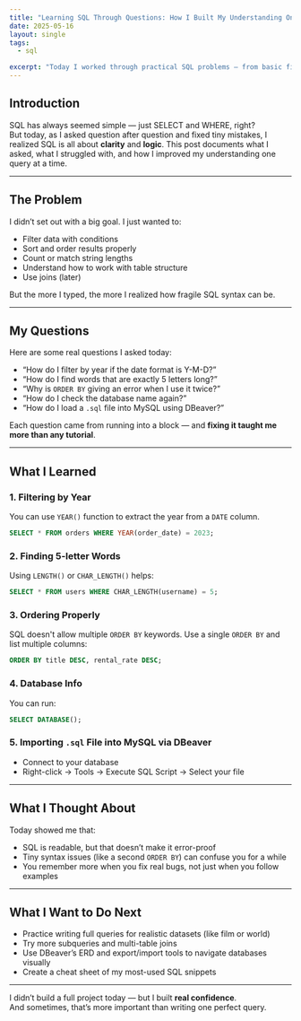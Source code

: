 ```yaml
---
title: "Learning SQL Through Questions: How I Built My Understanding One Query at a Time"
date: 2025-05-16
layout: single
tags:
  - sql

excerpt: "Today I worked through practical SQL problems — from basic filtering to ordering, joins, and searching by string length — and learned more by asking specific questions."
---
```


## Introduction

SQL has always seemed simple — just SELECT and WHERE, right?  
But today, as I asked question after question and fixed tiny mistakes, I realized SQL is all about **clarity** and **logic**. This post documents what I asked, what I struggled with, and how I improved my understanding one query at a time.

---

## The Problem

I didn’t set out with a big goal. I just wanted to:
- Filter data with conditions
- Sort and order results properly
- Count or match string lengths
- Understand how to work with table structure
- Use joins (later)

But the more I typed, the more I realized how fragile SQL syntax can be.

---

## My Questions

Here are some real questions I asked today:

- “How do I filter by year if the date format is Y-M-D?”
- “How do I find words that are exactly 5 letters long?”
- “Why is `ORDER BY` giving an error when I use it twice?”
- “How do I check the database name again?”
- “How do I load a `.sql` file into MySQL using DBeaver?”

Each question came from running into a block — and **fixing it taught me more than any tutorial**.

---

## What I Learned

### 1. Filtering by Year
You can use `YEAR()` function to extract the year from a `DATE` column.

```sql
SELECT * FROM orders WHERE YEAR(order_date) = 2023;
```

### 2. Finding 5-letter Words
Using `LENGTH()` or `CHAR_LENGTH()` helps:

```sql
SELECT * FROM users WHERE CHAR_LENGTH(username) = 5;
```

### 3. Ordering Properly
SQL doesn't allow multiple `ORDER BY` keywords. Use a single `ORDER BY` and list multiple columns:

```sql
ORDER BY title DESC, rental_rate DESC;
```

### 4. Database Info
You can run:

```sql
SELECT DATABASE();
```

### 5. Importing `.sql` File into MySQL via DBeaver
- Connect to your database
- Right-click → Tools → Execute SQL Script → Select your file

---

## What I Thought About

Today showed me that:
- SQL is readable, but that doesn’t make it error-proof
- Tiny syntax issues (like a second `ORDER BY`) can confuse you for a while
- You remember more when you fix real bugs, not just when you follow examples

---

## What I Want to Do Next

- Practice writing full queries for realistic datasets (like film or world)
- Try more subqueries and multi-table joins
- Use DBeaver’s ERD and export/import tools to navigate databases visually
- Create a cheat sheet of my most-used SQL snippets

---

I didn’t build a full project today — but I built **real confidence**.  
And sometimes, that’s more important than writing one perfect query.
